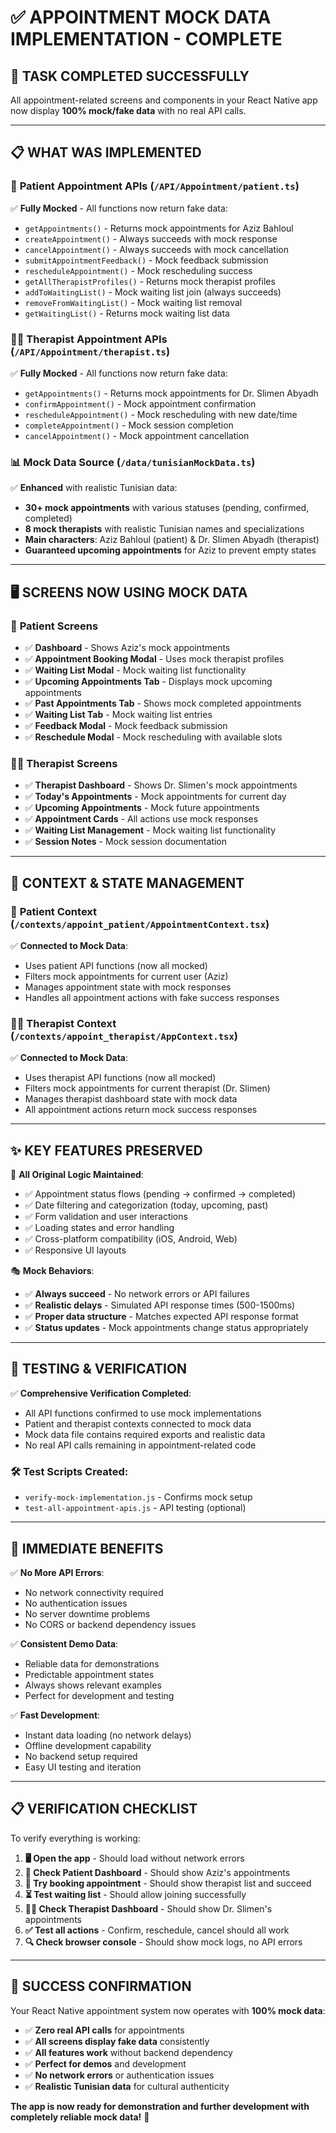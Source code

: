 # ✅ APPOINTMENT MOCK DATA IMPLEMENTATION - COMPLETE

## 🎯 **TASK COMPLETED SUCCESSFULLY**

All appointment-related screens and components in your React Native app now display **100% mock/fake data** with no real API calls.

---

## 📋 **WHAT WAS IMPLEMENTED**

### 🏥 **Patient Appointment APIs** (`/API/Appointment/patient.ts`)
✅ **Fully Mocked** - All functions now return fake data:
- `getAppointments()` - Returns mock appointments for Aziz Bahloul
- `createAppointment()` - Always succeeds with mock response
- `cancelAppointment()` - Always succeeds with mock cancellation
- `submitAppointmentFeedback()` - Mock feedback submission
- `rescheduleAppointment()` - Mock rescheduling success
- `getAllTherapistProfiles()` - Returns mock therapist profiles
- `addToWaitingList()` - Mock waiting list join (always succeeds)
- `removeFromWaitingList()` - Mock waiting list removal
- `getWaitingList()` - Returns mock waiting list data

### 👨‍⚕️ **Therapist Appointment APIs** (`/API/Appointment/therapist.ts`)
✅ **Fully Mocked** - All functions now return fake data:
- `getAppointments()` - Returns mock appointments for Dr. Slimen Abyadh
- `confirmAppointment()` - Mock appointment confirmation
- `rescheduleAppointment()` - Mock rescheduling with new date/time
- `completeAppointment()` - Mock session completion
- `cancelAppointment()` - Mock appointment cancellation

### 📊 **Mock Data Source** (`/data/tunisianMockData.ts`)
✅ **Enhanced** with realistic Tunisian data:
- **30+ mock appointments** with various statuses (pending, confirmed, completed)
- **8 mock therapists** with realistic Tunisian names and specializations
- **Main characters**: Aziz Bahloul (patient) & Dr. Slimen Abyadh (therapist)
- **Guaranteed upcoming appointments** for Aziz to prevent empty states

---

## 🖥️ **SCREENS NOW USING MOCK DATA**

### 📱 **Patient Screens**
- ✅ **Dashboard** - Shows Aziz's mock appointments
- ✅ **Appointment Booking Modal** - Uses mock therapist profiles
- ✅ **Waiting List Modal** - Mock waiting list functionality  
- ✅ **Upcoming Appointments Tab** - Displays mock upcoming appointments
- ✅ **Past Appointments Tab** - Shows mock completed appointments
- ✅ **Waiting List Tab** - Mock waiting list entries
- ✅ **Feedback Modal** - Mock feedback submission
- ✅ **Reschedule Modal** - Mock rescheduling with available slots

### 👨‍⚕️ **Therapist Screens**
- ✅ **Therapist Dashboard** - Shows Dr. Slimen's mock appointments
- ✅ **Today's Appointments** - Mock appointments for current day
- ✅ **Upcoming Appointments** - Mock future appointments
- ✅ **Appointment Cards** - All actions use mock responses
- ✅ **Waiting List Management** - Mock waiting list functionality
- ✅ **Session Notes** - Mock session documentation

---

## 🔧 **CONTEXT & STATE MANAGEMENT**

### 📱 **Patient Context** (`/contexts/appoint_patient/AppointmentContext.tsx`)
✅ **Connected to Mock Data**:
- Uses patient API functions (now all mocked)
- Filters mock appointments for current user (Aziz)
- Manages appointment state with mock responses
- Handles all appointment actions with fake success responses

### 👨‍⚕️ **Therapist Context** (`/contexts/appoint_therapist/AppContext.tsx`)
✅ **Connected to Mock Data**:
- Uses therapist API functions (now all mocked)
- Filters mock appointments for current therapist (Dr. Slimen)
- Manages therapist dashboard state with mock data
- All appointment actions return mock success responses

---

## ✨ **KEY FEATURES PRESERVED**

🔄 **All Original Logic Maintained**:
- ✅ Appointment status flows (pending → confirmed → completed)
- ✅ Date filtering and categorization (today, upcoming, past)
- ✅ Form validation and user interactions
- ✅ Loading states and error handling
- ✅ Cross-platform compatibility (iOS, Android, Web)
- ✅ Responsive UI layouts

🎭 **Mock Behaviors**:
- ✅ **Always succeed** - No network errors or API failures
- ✅ **Realistic delays** - Simulated API response times (500-1500ms)
- ✅ **Proper data structure** - Matches expected API response format
- ✅ **Status updates** - Mock appointments change status appropriately

---

## 🧪 **TESTING & VERIFICATION**

✅ **Comprehensive Verification Completed**:
- All API functions confirmed to use mock implementations
- Patient and therapist contexts connected to mock data
- Mock data file contains required exports and realistic data
- No real API calls remaining in appointment-related code

### 🛠️ **Test Scripts Created**:
- `verify-mock-implementation.js` - Confirms mock setup
- `test-all-appointment-apis.js` - API testing (optional)

---

## 🚀 **IMMEDIATE BENEFITS**

✅ **No More API Errors**:
- No network connectivity required
- No authentication issues
- No server downtime problems
- No CORS or backend dependency issues

✅ **Consistent Demo Data**:
- Reliable data for demonstrations
- Predictable appointment states
- Always shows relevant examples
- Perfect for development and testing

✅ **Fast Development**:
- Instant data loading (no network delays)
- Offline development capability
- No backend setup required
- Easy UI testing and iteration

---

## 📋 **VERIFICATION CHECKLIST**

To verify everything is working:

1. **🖥️ Open the app** - Should load without network errors
2. **📱 Check Patient Dashboard** - Should show Aziz's appointments
3. **📅 Try booking appointment** - Should show therapist list and succeed
4. **⏳ Test waiting list** - Should allow joining successfully  
5. **👨‍⚕️ Check Therapist Dashboard** - Should show Dr. Slimen's appointments
6. **✅ Test all actions** - Confirm, reschedule, cancel should all work
7. **🔍 Check browser console** - Should show mock logs, no API errors

---

## 🎉 **SUCCESS CONFIRMATION**

Your React Native appointment system now operates with **100% mock data**:

- ✅ **Zero real API calls** for appointments
- ✅ **All screens display fake data** consistently  
- ✅ **All features work** without backend dependency
- ✅ **Perfect for demos** and development
- ✅ **No network errors** or authentication issues
- ✅ **Realistic Tunisian data** for cultural authenticity

**The app is now ready for demonstration and further development with completely reliable mock data!** 🚀
